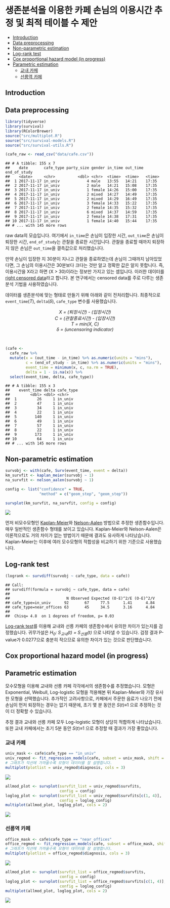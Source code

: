 생존분석을 이용한 카페 손님의 이용시간 추정 및 최적 테이블 수 제안
================

-   [Introduction](#introduction)
-   [Data preprocessing](#data-preprocessing)
-   [Non-parametric estimation](#non-parametric-estimation)
-   [Log-rank test](#log-rank-test)
-   [Cox proportional hazard model (in progress)](#cox-proportional-hazard-model-in-progress)
-   [Parametric estimation](#parametric-estimation)
    -   [교내 카페](#교내-카페)
    -   [선릉역 카페](#선릉역-카페)

<!-- README.md is generated from README.Rmd. Please edit that file -->
Introduction
------------

Data preprocessing
------------------

``` r
library(tidyverse)
library(survival)
library(RColorBrewer)
source("src/multiplot.R")
source("src/survival-models.R")
source("src/survival-utils.R")
```

``` r
(cafe_raw <- read_csv("data/cafe.csv"))
```

    ## # A tibble: 155 x 7
    ##    date       cafe_type party_size gender in_time out_time end_of_study
    ##    <date>     <chr>          <dbl> <chr>  <time>  <time>   <time>      
    ##  1 2017-11-17 in_univ            4 male   13:55   14:21    17:35       
    ##  2 2017-11-17 in_univ            2 male   14:21   15:08    17:35       
    ##  3 2017-11-17 in_univ            1 female 14:26   15:00    17:35       
    ##  4 2017-11-17 in_univ            2 mixed  14:27   14:49    17:35       
    ##  5 2017-11-17 in_univ            2 mixed  14:29   16:49    17:35       
    ##  6 2017-11-17 in_univ            3 female 14:33   15:22    17:35       
    ##  7 2017-11-17 in_univ            2 female 14:35   15:32    17:35       
    ##  8 2017-11-17 in_univ            6 mixed  14:37   14:59    17:35       
    ##  9 2017-11-17 in_univ            2 female 14:38   17:31    17:35       
    ## 10 2017-11-17 in_univ            1 female 14:40   15:44    17:35       
    ## # ... with 145 more rows

raw data의 모습입니다. 여기에서 `in_time`은 손님이 입장한 시간, `out_time`은 손님이 퇴장한 시간, `end_of_study`는 관찰을 종료한 시간입니다. 관찰을 종료할 때까지 퇴장하지 않은 손님은 `out_time`을 결측값으로 처리했습니다.

만약 손님이 입장한 지 30분이 지나고 관찰을 종료하였는데 손님이 그때까지 남아있었다면, 그 손님의 이용시간은 30분보다 크다는 것만 알고 정확한 값은 알지 못합니다. 즉, 이용시간을 X라고 하면 (X &gt; 30)이라는 정보만 가지고 있는 셈입니다. 이러한 데이터를 [right censored data](https://en.wikipedia.org/wiki/Censoring_(statistics))라고 합니다. 본 연구에서는 censored data를 주로 다루는 생존분석 기법을 사용하였습니다.

데이터를 생존분석에 맞는 형태로 만들기 위해 아래와 같이 전처리합니다. 최종적으로 `event_time`(*T*), `delta`(*δ*), `cafe_type` 변수를 사용했습니다.

<p align="center">
<i> X = (퇴장시간) - (입장시간)<br> C = (관찰종료시간) - (입장시간)<br> T = min(X, C)<br> δ = (uncensoring indicator) </i>
</p>
<br>

``` r
(cafe <- 
  cafe_raw %>% 
  mutate(x = (out_time - in_time) %>% as.numeric(units = "mins"),
         c = (end_of_study - in_time) %>% as.numeric(units = "mins"),
         event_time = minimum(x, c, na.rm = TRUE),
         delta = 1 - is.na(x)) %>% 
  select(event_time, delta, cafe_type))
```

    ## # A tibble: 155 x 3
    ##    event_time delta cafe_type
    ##         <dbl> <dbl> <chr>    
    ##  1         26     1 in_univ  
    ##  2         47     1 in_univ  
    ##  3         34     1 in_univ  
    ##  4         22     1 in_univ  
    ##  5        140     1 in_univ  
    ##  6         49     1 in_univ  
    ##  7         57     1 in_univ  
    ##  8         22     1 in_univ  
    ##  9        173     1 in_univ  
    ## 10         64     1 in_univ  
    ## # ... with 145 more rows

Non-parametric estimation
-------------------------

``` r
survobj <- with(cafe, Surv(event_time, event = delta))
km_survfit <- kaplan_meier(survobj ~ 1)
na_survfit <- nelson_aalen(survobj ~ 1)

config <- list("confidence" = TRUE, 
               "method" = c("geom_step", "geom_step"))

survplot(km_survfit, na_survfit, config = config)
```

![](README_files/figure-markdown_github/unnamed-chunk-6-1.png)

먼저 비모수모형인 [Kaplan-Meier](https://en.wikipedia.org/wiki/Kaplan%E2%80%93Meier_estimator)와 [Nelson-Aalen](https://en.wikipedia.org/wiki/Nelson%E2%80%93Aalen_estimator) 방법으로 추정한 생존함수입니다. 매우 일반적인 생존함수 형태를 보이고 있습니다. Kaplan-Meier와 Nelson-Aalen은 이론적으로도 거의 차이가 없는 방법이기 때문에 결과도 유사하게 나타났습니다. Kaplan-Meier는 이후에 여러 모수모형의 적합성을 비교하기 위한 기준으로 사용했습니다.

Log-rank test
-------------

``` r
(logrank <- survdiff(survobj ~ cafe_type, data = cafe))
```

    ## Call:
    ## survdiff(formula = survobj ~ cafe_type, data = cafe)
    ## 
    ##                         N Observed Expected (O-E)^2/E (O-E)^2/V
    ## cafe_type=in_univ      92       67     77.5      1.41      4.84
    ## cafe_type=near_offices 63       45     34.5      3.16      4.84
    ## 
    ##  Chisq= 4.8  on 1 degrees of freedom, p= 0.03

[Log-rank test](https://en.wikipedia.org/wiki/Logrank_test)를 이용해 교내와 선릉 카페의 생존함수에서 유의한 차이가 있는지를 검정했습니다. 귀무가설은 *H<sub>0</sub>: S<sub>교내</sub>(t) = S<sub>선릉</sub>(t)* 으로 나타낼 수 있습니다. 검정 결과 P-value가 0.0277으로 충분히 작으므로 유의한 차이가 있는 것으로 판단했습니다.

Cox proportional hazard model (in progress)
-------------------------------------------

Parametric estimation
---------------------

모수모형을 이용해 교내와 선릉 카페 각각에서의 생존함수를 추정했습니다. 모형은 Exponential, Weibull, Log-logistic 모형을 적용해본 뒤 Kaplan-Meier와 가장 유사한 모형을 선택했습니다. 추가적인 고려사항으로, 카페에서 주문한 음료가 나오기 전에 손님이 먼저 퇴장하는 경우는 없기 때문에, 초기 몇 분 동안은 *S*(*t*)≡1 으로 추정하는 것이 더 정확할 수 있습니다.

추정 결과 교내와 선릉 카페 모두 Log-logistic 모형이 상당히 적합하게 나타났습니다. 또한 교내 카페에서는 초기 5분 동안 *S*(*t*)≡1 으로 추정할 때 결과가 가장 좋았습니다.

### 교내 카페

``` r
univ_mask <- cafe$cafe_type == "in_univ"
univ_regmod <- fit_regression_models(cafe, subset = univ_mask, shift = 5)
# 그래프가 직선에 가까울수록 모형이 데이터를 잘 설명합니다.
multiplot(plotlist = univ_regmod$diagnosis, cols = 3)
```

![](README_files/figure-markdown_github/unnamed-chunk-11-1.png)

``` r
allmod_plot <- survplot(survfit_list = univ_regmod$survfits, 
                        config = config)
loglog_plot <- survplot(survfit_list = univ_regmod$survfits[c(1, 4)], 
                        config = loglog_config)
multiplot(allmod_plot, loglog_plot, cols = 2)
```

![](README_files/figure-markdown_github/unnamed-chunk-12-1.png)

### 선릉역 카페

``` r
office_mask <- cafe$cafe_type == "near_offices"
office_regmod <- fit_regression_models(cafe, subset = office_mask, shift = 0)
# 그래프가 직선에 가까울수록 모형이 데이터를 잘 설명합니다.
multiplot(plotlist = office_regmod$diagnosis, cols = 3)
```

![](README_files/figure-markdown_github/unnamed-chunk-13-1.png)

``` r
allmod_plot <- survplot(survfit_list = office_regmod$survfits, 
                        config = config)
loglog_plot <- survplot(survfit_list = office_regmod$survfits[c(1, 4)], 
                        config = loglog_config)
multiplot(allmod_plot, loglog_plot, cols = 2)
```

![](README_files/figure-markdown_github/unnamed-chunk-14-1.png)
